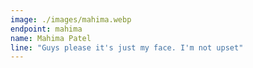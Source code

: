 ```yaml
---
image: ./images/mahima.webp
endpoint: mahima
name: Mahima Patel
line: "Guys please it's just my face. I'm not upset"
---
```

